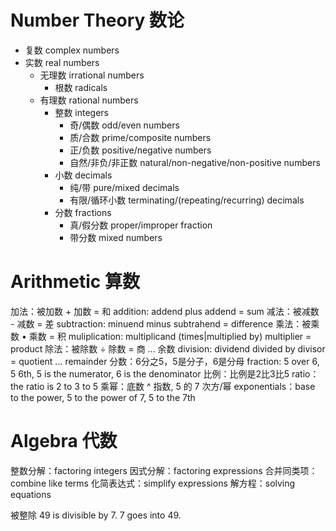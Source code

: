 # Number Theory 数论

- 复数 complex numbers
- 实数 real numbers
	- 无理数 irrational numbers
		- 根数 radicals
	- 有理数 rational numbers
		- 整数 integers
			- 奇/偶数 odd/even numbers
			- 质/合数 prime/composite numbers
			- 正/负数 positive/negative numbers
			- 自然/非负/非正数 natural/non-negative/non-positive numbers
		- 小数 decimals
			- 纯/带 pure/mixed decimals
			- 有限/循环小数 terminating/(repeating/recurring) decimals
		- 分数 fractions
			- 真/假分数 proper/improper fraction
			- 带分数 mixed numbers

# Arithmetic 算数

加法：被加数 + 加数 = 和
addition: addend plus addend = sum
减法：被减数 - 减数 = 差
subtraction: minuend minus subtrahend = difference
乘法：被乘数 • 乘数 = 积
muliplication: multiplicand (times|multiplied by) multiplier = product
除法：被除数 ÷ 除数 = 商 ... 余数
division: dividend divided by divisor = quotient ... remainder
分数：6分之5，5是分子，6是分母
fraction: 5 over 6, 5 6th, 5 is the numerator, 6 is the denominator
比例：比例是2比3比5
ratio：the ratio is 2 to 3 to 5
乘幂：底数 ^ 指数, 5 的 7 次方/幂
exponentials：base to the power, 5 to the power of 7, 5 to the 7th

# Algebra 代数

整数分解：factoring integers
因式分解：factoring expressions
合并同类项：combine like terms
化简表达式：simplify expressions
解方程：solving equations

被整除
49 is divisible by 7.
7 goes into 49.
